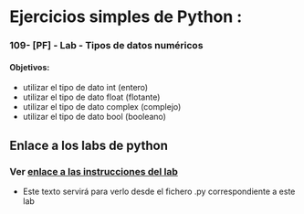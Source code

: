 # **Ejercicios simples de Python** : 
### **109- [PF] - Lab - Tipos de datos numéricos**

#### Objetivos:
- utilizar el tipo de dato int (entero)
- utilizar el tipo de dato float (flotante)
- utilizar el tipo de dato complex (complejo)
- utilizar el tipo de dato bool (booleano)

## Enlace a los labs de python

### Ver [enlace a las instrucciones del lab](https://aspiring-gaura-1f9.notion.site/Calendar-7fd07a08cedb4e4f8fb4dc55550df629?p=3247ab4cc45c4b579ba89a1e640f8f16&pm=s)

- Este texto servirá para verlo desde el fichero .py correspondiente a este lab
